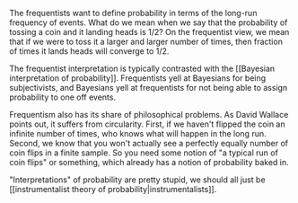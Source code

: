The frequentists want to define probability in terms of the long-run frequency of events. What do we mean when we say that the probability of tossing a coin and it landing heads is 1/2? On the frequentist view, we mean that if we were to toss it a larger and larger number of times, then fraction of times it lands heads will converge to 1/2. 

The frequentist interpretation is typically contrasted with the [[Bayesian interpretation of probability]]. Frequentists yell at Bayesians for being subjectivists, and Bayesians yell at frequentists for not being able to assign probability to one off events. 

Frequentism also has its share of philosophical problems. As David Wallace points out, it suffers from circularity. First, if we haven't flipped the coin an infinite number of times, who knows what will happen in the long run. Second, we know that you won't actually see a perfectly equally number of coin flips in a finite sample. So you need some notion of "a typical run of coin flips" or something, which already has a notion of probability baked in. 

"Interpretations" of probability are pretty stupid, we should all just be [[instrumentalist theory of probability|instrumentalists]]. 